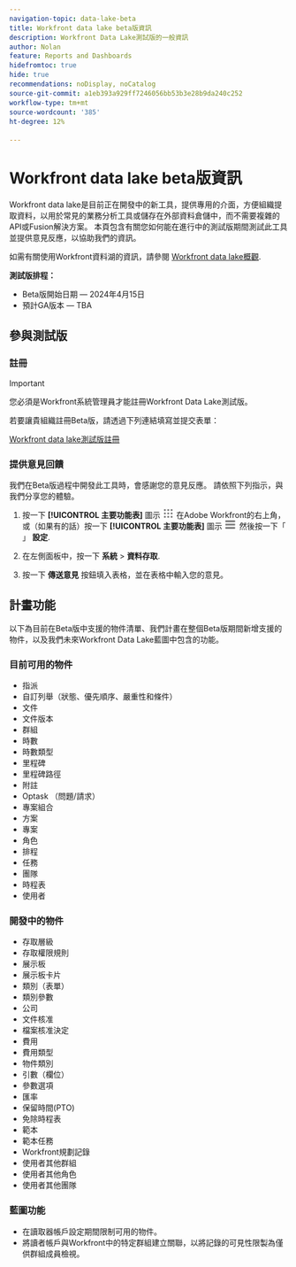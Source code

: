```yaml
---
navigation-topic: data-lake-beta
title: Workfront data lake beta版資訊
description: Workfront Data Lake測試版的一般資訊
author: Nolan
feature: Reports and Dashboards
hidefromtoc: true
hide: true
recommendations: noDisplay, noCatalog
source-git-commit: a1eb393a929ff7246056bb53b3e28b9da240c252
workflow-type: tm+mt
source-wordcount: '385'
ht-degree: 12%

---
```


# Workfront data lake beta版資訊

Workfront data lake是目前正在開發中的新工具，提供專用的介面，方便組織提取資料，以用於常見的業務分析工具或儲存在外部資料倉儲中，而不需要複雜的API或Fusion解決方案。 本頁包含有關您如何能在進行中的測試版期間測試此工具並提供意見反應，以協助我們的資訊。

如需有關使用Workfront資料湖的資訊，請參閱 [Workfront data lake概觀](/help/quicksilver/reports-and-dashboards/data-lake/data-lake-overview.md).

**測試版排程：**

* Beta版開始日期 — 2024年4月15日
* 預計GA版本 — TBA

## 參與測試版

### 註冊

>[!IMPORTANT]
>
>您必須是Workfront系統管理員才能註冊Workfront Data Lake測試版。

若要讓貴組織註冊Beta版，請透過下列連結填寫並提交表單：

[Workfront data lake測試版註冊](https://adobe.ly/workfrontdatalake)

### 提供意見回饋

我們在Beta版過程中開發此工具時，會感謝您的意見反應。 請依照下列指示，與我們分享您的體驗。

1. 按一下 **[!UICONTROL 主要功能表]** 圖示 ![主要功能表](/help/_includes/assets/main-menu-icon.png) 在Adobe Workfront的右上角，或（如果有的話）按一下 **[!UICONTROL 主要功能表]** 圖示 ![主要功能表](/help/_includes/assets/main-menu-icon-left-nav.png) 然後按一下「 」 **設定**.

1. 在左側面板中，按一下 **系統** > **資料存取**.

1. 按一下 **傳送意見** 按鈕填入表格，並在表格中輸入您的意見。

## 計畫功能

以下為目前在Beta版中支援的物件清單、我們計畫在整個Beta版期間新增支援的物件，以及我們未來Workfront Data Lake藍圖中包含的功能。

### 目前可用的物件

* 指派
* 自訂列舉（狀態、優先順序、嚴重性和條件）
* 文件
* 文件版本
* 群組
* 時數
* 時數類型
* 里程碑
* 里程碑路徑
* 附註
* Optask （問題/請求）
* 專案組合
* 方案
* 專案
* 角色
* 排程
* 任務
* 團隊
* 時程表
* 使用者

### 開發中的物件

* 存取層級
* 存取權限規則
* 展示板
* 展示板卡片
* 類別（表單）
* 類別參數
* 公司
* 文件核准
* 檔案核准決定
* 費用
* 費用類型
* 物件類別
* 引數（欄位）
* 參數選項
* 匯率
* 保留時間(PTO)
* 免除時程表
* 範本
* 範本任務
* Workfront規劃記錄
* 使用者其他群組
* 使用者其他角色
* 使用者其他團隊

### 藍圖功能

* 在讀取器帳戶設定期間限制可用的物件。
* 將讀者帳戶與Workfront中的特定群組建立關聯，以將記錄的可見性限製為僅供群組成員檢視。

